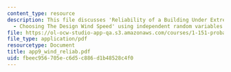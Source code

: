 ```yaml
---
content_type: resource
description: This file discusses 'Reliability of a Building Under Extreme Wind Loads
  - Choosing The Design Wind Speed' using independent random variables.
file: https://ol-ocw-studio-app-qa.s3.amazonaws.com/courses/1-151-probability-and-statistics-in-engineering-spring-2005/fbeec956705ec6d5c886d1b48528c4f0_app9_wind_reliab.pdf
file_type: application/pdf
resourcetype: Document
title: app9_wind_reliab.pdf
uid: fbeec956-705e-c6d5-c886-d1b48528c4f0
---
```

